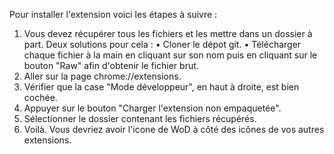 Pour installer l'extension voici les étapes à suivre :
1) Vous devez récupérer tous les fichiers et les mettre dans un dossier à part.
Deux solutions pour cela :
• Cloner le dépot git.
• Télécharger chaque fichier à la main en cliquant sur son nom puis en cliquant sur le bouton "Raw" afin d'obtenir le fichier brut.
2) Aller sur la page chrome://extensions.
3) Vérifier que la case "Mode développeur", en haut à droite, est bien cochée.
4) Appuyer sur le bouton "Charger l'extension non empaquetée".
5) Sélectionner le dossier contenant les fichiers récupérés.
6) Voilà. Vous devriez avoir l'icone de WoD à côté des icônes de vos autres extensions.
